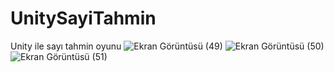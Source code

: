 # UnitySayiTahmin
Unity ile sayı tahmin oyunu
![Ekran Görüntüsü (49)](https://user-images.githubusercontent.com/62018772/163252243-4fcfda49-bcb9-4b75-9266-53881c685e77.png)
![Ekran Görüntüsü (50)](https://user-images.githubusercontent.com/62018772/163252249-cf5cd273-fdea-41db-b6f3-e7197e6ff540.png)
![Ekran Görüntüsü (51)](https://user-images.githubusercontent.com/62018772/163252251-29c09886-28ca-4e8a-bbce-9b904a4a3bd7.png)
